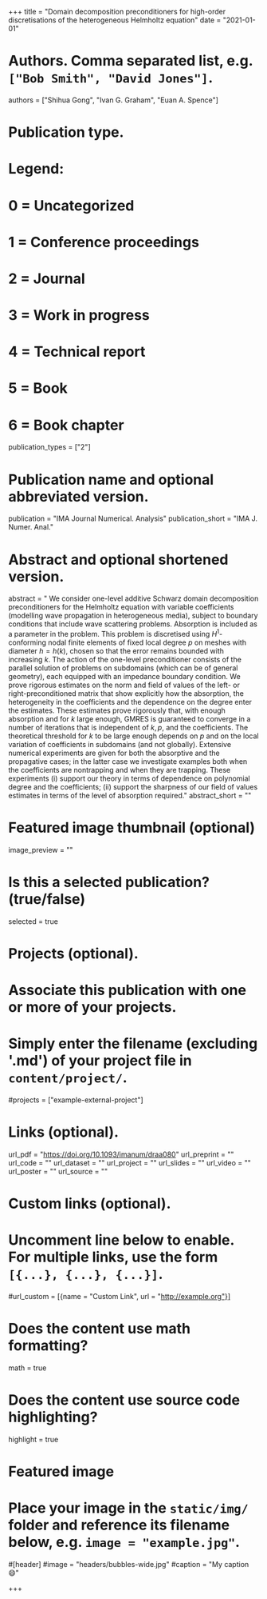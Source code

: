 +++
title = "Domain decomposition preconditioners for high-order discretisations of the heterogeneous Helmholtz equation"
date = "2021-01-01"

# Authors. Comma separated list, e.g. `["Bob Smith", "David Jones"]`.
authors = ["Shihua Gong", "Ivan G. Graham", "Euan A. Spence"]

# Publication type.
# Legend:
# 0 = Uncategorized
# 1 = Conference proceedings
# 2 = Journal
# 3 = Work in progress
# 4 = Technical report
# 5 = Book
# 6 = Book chapter
publication_types = ["2"]

# Publication name and optional abbreviated version.
publication = "IMA Journal  Numerical. Analysis"
publication_short = "IMA J.  Numer. Anal."

# Abstract and optional shortened version.
abstract = " We consider  one-level additive Schwarz domain decomposition preconditioners for the   Helmholtz equation with  variable coefficients (modelling wave propagation in heterogeneous media), subject to  boundary conditions that include wave scattering problems. Absorption is included as a parameter in the problem.  This  problem is  discretised using $H^1$-conforming nodal  finite elements of fixed  local degree $p$ on meshes with diameter $h = h(k)$,  chosen so that the error remains bounded with increasing  $k$. The action of the one-level preconditioner  consists of the parallel solution of problems on subdomains (which can be of   general geometry), each equipped with an  impedance  boundary condition. We prove rigorous estimates  on the norm and field of values of the left- or right-preconditioned matrix that  show explicitly how the absorption, the heterogeneity in the coefficients and the dependence on the degree enter the estimates. These estimates  prove rigorously that,   with enough absorption and for $k$ large enough, GMRES is guaranteed to converge in a number of iterations that is independent of  $k,p,$ and the coefficients.    The theoretical threshold for $k$  to be large enough depends on $p$  and on the local variation of coefficients in subdomains  (and not globally).  Extensive numerical experiments are given for both the absorptive and the propagative cases;  in the latter case we investigate examples both when the coefficients are nontrapping and when they are trapping.  These experiments (i) support our  theory  in terms of dependence on polynomial degree and  the coefficients;   (ii) support the sharpness of our  field of values estimates in terms of the level of absorption required."
abstract_short = ""

# Featured image thumbnail (optional)
image_preview = ""

# Is this a selected publication? (true/false)
selected = true

# Projects (optional).
#   Associate this publication with one or more of your projects.
#   Simply enter the filename (excluding '.md') of your project file in `content/project/`.
#projects = ["example-external-project"]

# Links (optional).
url_pdf = "https://doi.org/10.1093/imanum/draa080"
url_preprint = "" 
url_code = ""
url_dataset = ""
url_project = ""
url_slides = ""
url_video = ""
url_poster = ""
url_source = ""

# Custom links (optional).
#   Uncomment line below to enable. For multiple links, use the form `[{...}, {...}, {...}]`.
#url_custom = [{name = "Custom Link", url = "http://example.org"}]

# Does the content use math formatting?
math = true

# Does the content use source code highlighting?
highlight = true

# Featured image
# Place your image in the `static/img/` folder and reference its filename below, e.g. `image = "example.jpg"`.
#[header]
#image = "headers/bubbles-wide.jpg"
#caption = "My caption :smile:"

+++

